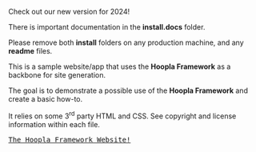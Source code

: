 Check out our new version for 2024!

There is important documentation in the **install.docs** folder.

Please remove both **install** folders on any production machine, and any **readme** files.

This is a sample website/app that uses the **Hoopla Framework** as a backbone for site generation.

The goal is to demonstrate a possible use of the **Hoopla Framework** and create a basic how-to.

It relies on some 3<sup>rd</sup> party HTML and CSS.  See copyright and license information within each file.

<pre><a href="https://www.hooplaframework.com">The Hoopla Framework Website!</a></pre>
